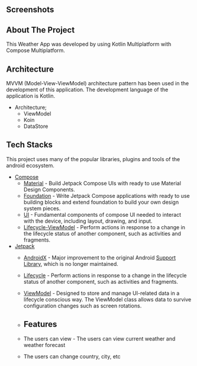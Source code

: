 ## Screenshots



## About The Project
  
This Weather App was developed by using Kotlin Multiplatform with Compose Multiplatform.

## Architecture
MVVM (Model-View-ViewModel) architecture pattern has been used in the development of this application. The development language of the application is Kotlin.

* Architecture;
    * ViewModel
    * Koin
    * DataStore
## Tech Stacks
This project uses many of the popular libraries, plugins and tools of the android ecosystem.
 
- [Compose](https://developer.android.com/jetpack/compose)
    - [Material](https://developer.android.com/jetpack/androidx/releases/compose-material) - Build Jetpack Compose UIs with ready to use Material Design Components.
    - [Foundation](https://developer.android.com/jetpack/androidx/releases/compose-foundation) - Write Jetpack Compose applications with ready to use building blocks and extend foundation to build your own design system pieces.
    - [UI](https://developer.android.com/jetpack/androidx/releases/compose-ui) - Fundamental components of compose UI needed to interact with the device, including layout, drawing, and input.
    - [Lifecycle-ViewModel](https://developer.android.com/jetpack/androidx/releases/lifecycle) - Perform actions in response to a change in the lifecycle status of another component, such as activities and fragments.
- [Jetpack](https://developer.android.com/jetpack)
    - [AndroidX](https://developer.android.com/jetpack/androidx) - Major improvement to the original Android [Support Library](https://developer.android.com/topic/libraries/support-library/index), which is no longer maintained.
    - [Lifecycle](https://developer.android.com/topic/libraries/architecture/lifecycle) - Perform actions in response to a change in the lifecycle status of another component, such as activities and fragments.
    - [ViewModel](https://developer.android.com/topic/libraries/architecture/viewmodel) - Designed to store and manage UI-related data in a lifecycle conscious way. The ViewModel class allows data to survive configuration changes such as screen rotations.
 
    - ## Features
  - The users can view - The users can view current weather and weather forecast
  - The users can change country, city, etc

  
